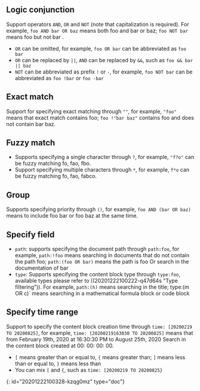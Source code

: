 ## Logic conjunction

Support operators `AND`, `OR` and `NOT` (note that capitalization is required). For example, `foo AND bar OR baz` means both foo and bar or baz; `foo NOT bar` means foo but not bar .

* `OR` can be omitted, for example, `foo OR bar` can be abbreviated as `foo bar`
* `OR` can be replaced by `||`, `AND` can be replaced by `&&`, such as `foo && bar || baz`
* `NOT` can be abbreviated as prefix `!` or `-`, for example, `foo NOT bar` can be abbreviated as `foo !bar` or `foo -bar`

## Exact match

Support for specifying exact matching through `""`, for example, `"foo"` means that exact match contains foo; `foo !"bar baz"` contains foo and does not contain bar baz.

## Fuzzy match

* Supports specifying a single character through `?`, for example, `"f?o"` can be fuzzy matching fo, fao, fbo.
* Support specifying multiple characters through `*`, for example, `f*o` can be fuzzy matching fo, fao, fabco.

## Group

Supports specifying priority through `()`, for example, `foo AND (bar OR baz)` means to include foo bar or foo baz at the same time.

## Specify field

* `path`: supports specifying the document path through `path:foo`, for example, `path:!foo` means searching in documents that do not contain the path foo; `path:(foo OR bar)` means the path is foo Or search in the documentation of bar
* `type`: Supports specifying the content block type through `type:foo`, available types please refer to ((20201222100222-q47d64s "Type filtering")). For example, `path:(h)` means searching in the title; type:(m OR c)` means searching in a mathematical formula block or code block

## Specify time range

Support to specify the content block creation time through `time: [20200219 TO 20200825]`, for example, `time: [20200219163030 TO 20200825]` means that from February 19th, 2020 at 16:30:30 PM to August 25th, 2020 Search in the content block created at 00: 00: 00: 00.

* `[` means greater than or equal to, `{` means greater than; `]` means less than or equal to, `}` means less than
* You can mix `[` and `{`, such as `time: [20200219 TO 20200825}`


{: id="20201222100328-kzqg0mz" type="doc"}
